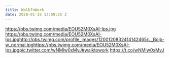 ```yaml
---
title: WalkToWork
date: 2020-01-15 13:59:25 Z
---
```


 https://pbs.twimg.com/media/EOU52M0XsAI-Ips.jpg https://pbs.twimg.com/media/EOU52M0XsAI-Ips.jpghttp://pbs.twimg.com/profile_images/1200120832414142465/L_Bojb-w_normal.jpghttps://pbs.twimg.com/media/EOU52M0XsAI-Ips.jpgpic.twitter.com/wNMlw0xMvJ#walktowork https://t.co/wNMlw0xMvJ